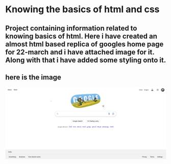 # Knowing the basics of html and css


## Project containing information related to knowing basics of html. Here i have created an almost html based replica of googles home page for 22-march and i have attached image for it. Along with that i have added some styling onto it.

## here is the image
![image](screenshot.png)